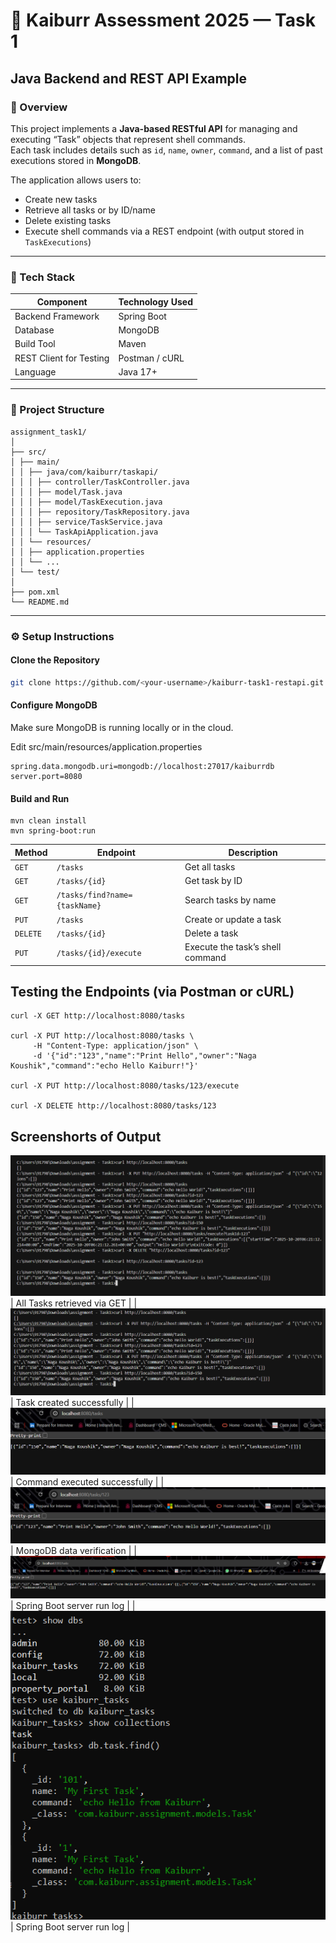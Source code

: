 # 🧩 Kaiburr Assessment 2025 — Task 1  
## Java Backend and REST API Example

### 📘 Overview
This project implements a **Java-based RESTful API** for managing and executing “Task” objects that represent shell commands.  
Each task includes details such as `id`, `name`, `owner`, `command`, and a list of past executions stored in **MongoDB**.

The application allows users to:
- Create new tasks  
- Retrieve all tasks or by ID/name  
- Delete existing tasks  
- Execute shell commands via a REST endpoint (with output stored in `TaskExecutions`)

---

### 🧠 Tech Stack
| Component | Technology Used |
|------------|-----------------|
| Backend Framework | Spring Boot |
| Database | MongoDB |
| Build Tool | Maven |
| REST Client for Testing | Postman / cURL |
| Language | Java 17+ |

---

### 📂 Project Structure

```
assignment_task1/
│
├── src/
│ ├── main/
│ │ ├── java/com/kaiburr/taskapi/
│ │ │ ├── controller/TaskController.java
│ │ │ ├── model/Task.java
│ │ │ ├── model/TaskExecution.java
│ │ │ ├── repository/TaskRepository.java
│ │ │ ├── service/TaskService.java
│ │ │ └── TaskApiApplication.java
│ │ └── resources/
│ │ ├── application.properties
│ │ └── ...
│ └── test/
│
├── pom.xml
└── README.md
```
---

### ⚙️ Setup Instructions

#### **Clone the Repository**
```bash
git clone https://github.com/<your-username>/kaiburr-task1-restapi.git
```
#### **Configure MongoDB**

Make sure MongoDB is running locally or in the cloud.

Edit src/main/resources/application.properties
```
spring.data.mongodb.uri=mongodb://localhost:27017/kaiburrdb
server.port=8080
```
#### Build and Run
```
mvn clean install
mvn spring-boot:run
```

| Method   | Endpoint                      | Description                      |
| -------- | ----------------------------- | -------------------------------- |
| `GET`    | `/tasks`                      | Get all tasks                    |
| `GET`    | `/tasks/{id}`                 | Get task by ID                   |
| `GET`    | `/tasks/find?name={taskName}` | Search tasks by name             |
| `PUT`    | `/tasks`                      | Create or update a task          |
| `DELETE` | `/tasks/{id}`                 | Delete a task                    |
| `PUT`    | `/tasks/{id}/execute`         | Execute the task’s shell command |

## Testing the Endpoints (via Postman or cURL)
```
curl -X GET http://localhost:8080/tasks

curl -X PUT http://localhost:8080/tasks \
     -H "Content-Type: application/json" \
     -d '{"id":"123","name":"Print Hello","owner":"Naga Koushik","command":"echo Hello Kaiburr!"}'

curl -X PUT http://localhost:8080/tasks/123/execute

curl -X DELETE http://localhost:8080/tasks/123

```

## Screenshorts of Output

 ![Postman_GET_All_Tasks](1.png) | All Tasks retrieved via GET |
| ![Postman_PUT_Create_Task](2.png) | Task created successfully |
| ![Postman_PUT_Execute_Task](3.png) | Command executed successfully |
| ![MongoDB_Task_Collection](4.png) | MongoDB data verification |
| ![Terminal_Application_Run](5.png) | Spring Boot server run log |
| ![Terminal_Application_Run](6.png) | Spring Boot server run log |








